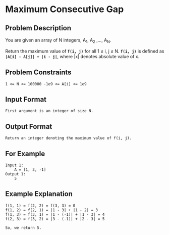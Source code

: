 # Maximum Consecutive Gap

## Problem Description
You are given an array of N integers, A<sub>1</sub>, A<sub>2</sub> ,..., A<sub>N</sub>.

Return the maximum value of **`f(i, j)`** for all 1 ≤ i, j ≤ N.  **`f(i, j)`** is defined as **`|A[i] - A[j]| + |i - j|`**, where |x| denotes absolute value of x.

## Problem Constraints
```
1 <= N <= 100000 -1e9 <= A[i] <= 1e9
```

## Input Format
```
First argument is an integer of size N.
```

## Output Format
```
Return an integer denoting the maximum value of f(i, j).
```
## For Example
```
Input 1:
    A = [1, 3, -1]
Output 1:
    5
```

## Example Explanation
```
f(1, 1) = f(2, 2) = f(3, 3) = 0
f(1, 2) = f(2, 1) = |1 - 3| + |1 - 2| = 3
f(1, 3) = f(3, 1) = |1 - (-1)| + |1 - 3| = 4
f(2, 3) = f(3, 2) = |3 - (-1)| + |2 - 3| = 5

So, we return 5.
```


